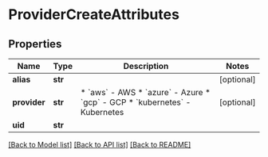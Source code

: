 # ProviderCreateAttributes

## Properties
Name | Type | Description | Notes
------------ | ------------- | ------------- | -------------
**alias** | **str** |  | [optional] 
**provider** | **str** | * &#x60;aws&#x60; - AWS * &#x60;azure&#x60; - Azure * &#x60;gcp&#x60; - GCP * &#x60;kubernetes&#x60; - Kubernetes | [optional] 
**uid** | **str** |  | 

[[Back to Model list]](../README.md#documentation-for-models) [[Back to API list]](../README.md#documentation-for-api-endpoints) [[Back to README]](../README.md)

